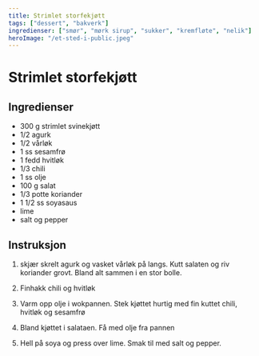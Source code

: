 ```yaml
---
title: Strimlet storfekjøtt
tags: ["dessert", "bakverk"]
ingredienser: ["smør", "mørk sirup", "sukker", "kremfløte", "nelik"]
heroImage: "/et-sted-i-public.jpeg"
---
```


# Strimlet storfekjøtt

## Ingredienser

- 300 g strimlet svinekjøtt
- 1/2 agurk
- 1/2 vårløk
- 1 ss sesamfrø
- 1 fedd hvitløk
- 1/3 chili
- 1 ss olje
- 100 g salat
- 1/3 potte koriander
- 1 1/2 ss soyasaus
- lime
- salt og pepper

## Instruksjon

1. skjær skrelt agurk og vasket vårløk på langs. Kutt salaten og riv koriander grovt. Bland alt sammen i en stor bolle.

2. Finhakk chili og hvitløk

3. Varm opp olje i wokpannen. Stek kjøttet hurtig med fin kuttet chili, hvitløk og sesamfrø

4. Bland kjøttet i salataen. Få med olje fra pannen

5. Hell på soya og press over lime. Smak til med salt og pepper.
